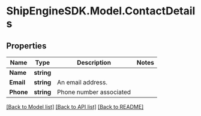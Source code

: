 # ShipEngineSDK.Model.ContactDetails

## Properties

Name | Type | Description | Notes
------------ | ------------- | ------------- | -------------
**Name** | **string** |  | 
**Email** | **string** | An email address. | 
**Phone** | **string** | Phone number associated | 

[[Back to Model list]](../README.md#documentation-for-models) [[Back to API list]](../README.md#documentation-for-api-endpoints) [[Back to README]](../README.md)

